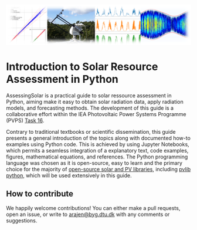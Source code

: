 ![Cover photo](graphics/cover_photo_shaded.png)
# Introduction to Solar Resource Assessment in Python

AssessingSolar is a practical guide to solar ressource assessment in Python, aiming make it easy to obtain solar radiation data, apply radiation models, and forecasting methods. The development of this guide is a collaborative effort within the IEA Photovoltaic Power Systems Programme (PVPS) [Task 16](https://www.iea-pvps.org/research-tasks/solar-resource-for-high-penetration-and-large-scale-applications/contacts_t16/).

Contrary to traditional textbooks or scientific dissemination, this guide presents a general introduction of the topics along with documented how-to examples using Python code. This is achieved by using Jupyter Notebooks, which permits a seamless integration of a explanatory text, code examples, figures, mathematical equations, and references. The Python programming language was chosen as it is open-source, easy to learn and the primary choice for the majority of [open-source solar and PV libraries](https://openpvtools.readthedocs.io), including [pvlib python](https://pvlib-python.readthedocs.io/en/stable/), which will be used extensively in this guide.


## How to contribute
We happily welcome contributions! You can either make a pull requests, open an issue, or write to arajen@byg.dtu.dk with any comments or suggestions.
